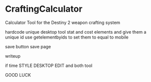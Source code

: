 # CraftingCalculator

Calculator Tool for the Destiny 2 weapon crafting system

hardcode unique desktop tool stat and cost elements and give them a unique id
use getelementbyids to set them to equal to mobile

save button
save page

writeup

if time STYLE DESKTOP EDIT and both tool


GOOD LUCK